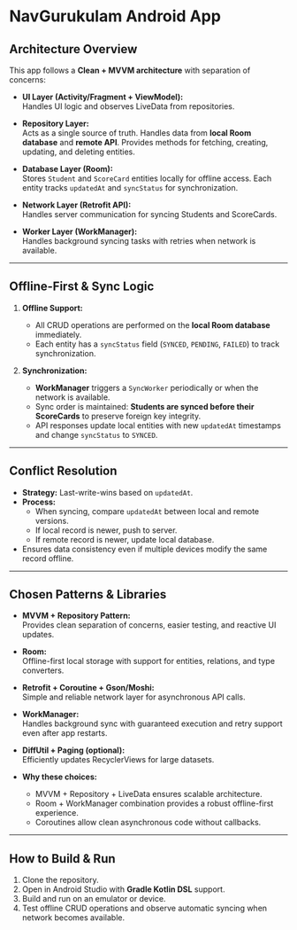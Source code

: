 # NavGurukulam Android App

## Architecture Overview

This app follows a **Clean + MVVM architecture** with separation of concerns:

- **UI Layer (Activity/Fragment + ViewModel):**  
  Handles UI logic and observes LiveData from repositories.

- **Repository Layer:**  
  Acts as a single source of truth. Handles data from **local Room database** and **remote API**. Provides methods for fetching, creating, updating, and deleting entities.

- **Database Layer (Room):**  
  Stores `Student` and `ScoreCard` entities locally for offline access. Each entity tracks `updatedAt` and `syncStatus` for synchronization.

- **Network Layer (Retrofit API):**  
  Handles server communication for syncing Students and ScoreCards.

- **Worker Layer (WorkManager):**  
  Handles background syncing tasks with retries when network is available.


---

## Offline-First & Sync Logic

1. **Offline Support:**
    - All CRUD operations are performed on the **local Room database** immediately.
    - Each entity has a `syncStatus` field (`SYNCED`, `PENDING`, `FAILED`) to track synchronization.

2. **Synchronization:**
    - **WorkManager** triggers a `SyncWorker` periodically or when the network is available.
    - Sync order is maintained: **Students are synced before their ScoreCards** to preserve foreign key integrity.
    - API responses update local entities with new `updatedAt` timestamps and change `syncStatus` to `SYNCED`.

---

## Conflict Resolution

- **Strategy:** Last-write-wins based on `updatedAt`.
- **Process:**
    - When syncing, compare `updatedAt` between local and remote versions.
    - If local record is newer, push to server.
    - If remote record is newer, update local database.
- Ensures data consistency even if multiple devices modify the same record offline.

---

## Chosen Patterns & Libraries

- **MVVM + Repository Pattern:**  
  Provides clean separation of concerns, easier testing, and reactive UI updates.

- **Room:**  
  Offline-first local storage with support for entities, relations, and type converters.

- **Retrofit + Coroutine + Gson/Moshi:**  
  Simple and reliable network layer for asynchronous API calls.

- **WorkManager:**  
  Handles background sync with guaranteed execution and retry support even after app restarts.

- **DiffUtil + Paging (optional):**  
  Efficiently updates RecyclerViews for large datasets.

- **Why these choices:**
    - MVVM + Repository + LiveData ensures scalable architecture.
    - Room + WorkManager combination provides a robust offline-first experience.
    - Coroutines allow clean asynchronous code without callbacks.

---

## How to Build & Run

1. Clone the repository.
2. Open in Android Studio with **Gradle Kotlin DSL** support.
3. Build and run on an emulator or device.
4. Test offline CRUD operations and observe automatic syncing when network becomes available.
